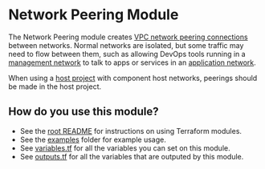 # Network Peering Module

The Network Peering module creates [VPC network peering connections](https://cloud.google.com/vpc/docs/vpc-peering)
between networks. Normal networks are isolated, but some traffic may need to
flow between them, such as allowing DevOps tools running in a
[management network](../network-management) to talk to apps or services in an
[application network](../vpc-network).

When using a [host project](../project-host-configuration) with component host
networks, peerings should be made in the host project.

## How do you use this module?

* See the [root README](/README.md) for instructions on using Terraform modules.
* See the [examples](/examples) folder for example usage.
* See [variables.tf](./variables.tf) for all the variables you can set on this module.
* See [outputs.tf](./outputs.tf) for all the variables that are outputed by this module.
